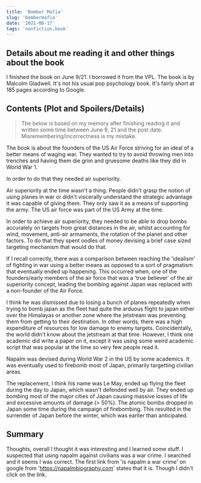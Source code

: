 ```yaml
---
title: 'Bomber Mafia'
slug: 'bombermafia'
date: '2021-06-17'
tags: 'nonfiction,book'
---
```

## Details about me reading it and other things about the book

I finished the book on June 9/21. I borrowed it from the VPL.  The book is by Malcolm Gladwell.  It's not his usual pop psychology book.  It's fairly short at 185 pages according to Google.

## Contents (Plot and Spoilers/Details)

> The below is based on my memory after finishing reading it and written some time between June 9, 21 and the post date.  Misremembering/incorrectness is my mistake.

The book is about the founders of the US Air Force striving for an ideal of a better means of waging war.  They wanted to try to avoid throwing men into trenches and having them die grim and gruesome deaths like they did in World War 1.

In order to do that they needed air superiority.

Air superiority at the time wasn't a thing.  People didn't grasp the notion of using planes in war or didn't viscerally understand the strategic advantage it was capable of giving them.  They only saw it as a means of supporting the army.  The US air force was part of the US Army at the time.

In order to achieve air superiority, they needed to be able to drop bombs accurately on targets from great distances in the air, whilst accounting for wind, movement, anti-air armaments, the rotation of the planet and other factors.  To do that they spent oodles of money devising a brief case sized targeting mechanism that would do that.

If I recall correctly, there was a comparison between reaching the 'idealism' of fighting in war using a better means as opposed to a sort of pragmatism that eventually ended up happening.  This occurred when, one of the founders/early members of the air force that was a 'true believer' of the air superiority concept, leading the bombing against Japan was replaced with a non-founder of the Air Force.  

I think he was dismissed due to losing a bunch of planes repeatedly when trying to bomb japan as the fleet had quite the arduous flight to japan either over the Himalayas or another zone where the jetstream was preventing them from getting to their destination.  In other words, there was a high expenditure of resources for low damage to enemy targets.  Coincidentally, the world didn't know about the jetstream at that time.  However, I think one academic did write a paper on it, except it was using some weird academic script that was popular at the time so very few people read it.  

Napalm was devised during World War 2 in the US by some academics.  It was eventually used to firebomb most of Japan, primarily targetting civilian areas.

The replacement, I think his name was Le May, ended up flying the fleet during the day to Japan, which wasn't defended well by air.  They ended up bombing most of the major cities of Japan causing massive losses of life and excessive amounts of damage (> 50%).  The atomic bombs dropped in Japan some time during the campaign of firebombing.  This resulted in the surrender of Japan before the winter, which was earlier than anticipated.

## Summary

Thoughts, overall I thought it was interesting and I learned some stuff.  I suspected that using napalm against civilians was a war crime.  I searched and it seems I was correct.  The first link from 'is napalm a war crime' on google from 'https://napalmbiography.com' states that it is.  Though I didn't click on the link.

